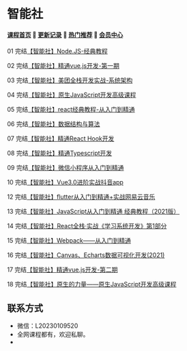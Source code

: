 # 智能社

#### [**课程首页**](../../README.md) 💖 [**更新记录**](./gxjl-2023.md) 💖 [**热门推荐**](./rmtj.md) 💖 [**会员中心**](./vip.md)

01 完结[【智能社】Node.JS-经典教程](https://ke.qq.com/course/package/16855)

02 完结[【智能社】精通vue.js开发-第一期](https://ke.qq.com/course/package/29872)

03 完结[【智能社】美团全栈开发实战-系统架构](https://ke.qq.com/course/443389)

04 完结[【智能社】原生JavaScript开发高级课程](https://ke.qq.com/course/431292)

05 完结[【智能社】react经典教程-从入门到精通](https://ke.qq.com/course/386006)

06 完结[【智能社】数据结构与算法](https://ke.qq.com/course/2203033)

07 完结[【智能社】精通React Hook开发](https://ke.qq.com/course/2026751)

08 完结[【智能社】精通Typescript开发](https://ke.qq.com/course/1649751)

09 完结[【智能社】微信小程序从入门到精通](https://ke.qq.com/course/2380973)

10 完结[【智能社】Vue3.0进阶实战抖音app](https://ke.qq.com/course/2993768)

12 完结[【智能社】flutter从入门到精通+实战网易云音乐](https://ke.qq.com/course/3030481)

13 完结[【智能社】JavaScript从入门到精通 经典教程（2021版）](https://ke.qq.com/course/2676054)

14 完结[【智能社】React全栈·实战《学习系统开发》第1部分](https://ke.qq.com/course/3294414)

15 完结[【智能社】Webpack——从入门到精通](https://ke.qq.com/course/414203)

16 完结[【智能社】Canvas、Echarts数据可视化开发(2021)](https://ke.qq.com/course/3582423)

17 完结[【智能社】精通vue.js开发-第二期](https://ke.qq.com/course/package/29872)

18 完结[【智能社】原生的力量——原生JavaScript开发高级课程](https://ke.qq.com/course/431292)

## 联系方式

-  微信：L20230109520
-  全网课程都有，欢迎私聊。
-   